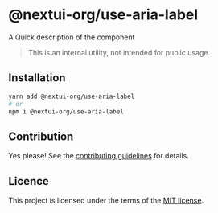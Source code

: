 # @nextui-org/use-aria-label

A Quick description of the component

> This is an internal utility, not intended for public usage.

## Installation

```sh
yarn add @nextui-org/use-aria-label
# or
npm i @nextui-org/use-aria-label
```

## Contribution

Yes please! See the
[contributing guidelines](https://github.com/nextui-org/nextui/blob/master/CONTRIBUTING.md)
for details.

## Licence

This project is licensed under the terms of the
[MIT license](https://github.com/nextui-org/nextui/blob/master/LICENSE).
